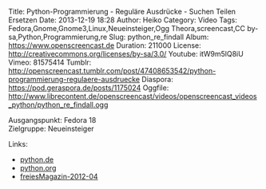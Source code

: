 Title: Python-Programmierung - Reguläre Ausdrücke - Suchen Teilen Ersetzen
Date: 2013-12-19 18:28
Author: Heiko
Category: Video
Tags: Fedora,Gnome,Gnome3,Linux,Neueinsteiger,Ogg Theora,screencast,CC by-sa,Python,Programmierung,re
Slug: python_re_findall
Album: https://www.openscreencast.de
Duration: 211000
License: http://creativecommons.org/licenses/by-sa/3.0/
Youtube: itW9m5lQ8iU
Vimeo: 81575414
Tumblr: http://openscreencast.tumblr.com/post/47408653542/python-programmierung-regulaere-ausdruecke
Diaspora: https://pod.geraspora.de/posts/1175024
Oggfile: http://www.librecontent.de/openscreencast/videos/openscreencast_videos_python/python_re_findall.ogg

Ausgangspunkt: Fedora 18  
Zielgruppe: Neueinsteiger  

Links:

  * [python.de](http://www.python.de "Link zu Python.de")
  * [python.org](http://www.python.org "Link zu Python.org")
  * [freiesMagazin-2012-04](http://www.freiesmagazin.de/freiesMagazin-2012-04 "Link zu freiesmagazin.de")

